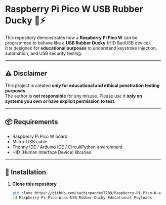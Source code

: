 # Raspberry Pi Pico W USB Rubber Ducky 🦆⚡

This repository demonstrates how a **Raspberry Pi Pico W** can be programmed to behave like a **USB Rubber Ducky** (HID BadUSB device).  
It is designed for **educational purposes** to understand keystroke injection, automation, and USB security testing.

---

## ⚠️ Disclaimer
This project is created **only for educational and ethical penetration testing purposes**.  
The author is **not responsible** for any misuse. Please use it **only on systems you own or have explicit permission to test**.

---

## 📦 Requirements
- Raspberry Pi Pico W board  
- Micro-USB cable  
- Thonny IDE / Arduino IDE / CircuitPython environment  
- HID (Human Interface Device) libraries  

---

## 🔧 Installation

1. **Clone this repository**
   ```bash
   git clone https://github.com/sachinpandey7709/Raspberry-Pi-Pico-W-as-USB-Rubber-Ducky-Educational-Payloads-.git
   cd Raspberry-Pi-Pico-W-as-USB-Rubber-Ducky-Educational-Payloads-
